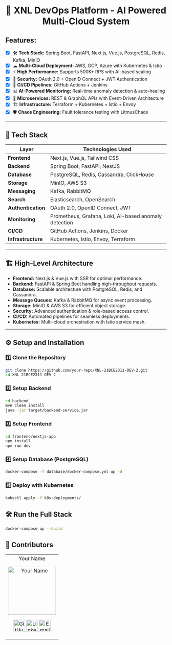 <h1 align="center"><b>🚀 XNL DevOps Platform - AI Powered Multi-Cloud System</b></h1>


## Features:

- [x] 🛠 **Tech Stack:** Spring Boot, FastAPI, Next.js, Vue.js, PostgreSQL, Redis, Kafka, MinIO
- [x] ☁ **Multi-Cloud Deployment:** AWS, GCP, Azure with Kubernetes & Istio
- [x] ⚡ **High Performance:** Supports 500K+ RPS with AI-based scaling
- [x] 🔐 **Security:** OAuth 2.0 + OpenID Connect + JWT Authentication
- [x] 🔄 **CI/CD Pipelines:** GitHub Actions + Jenkins
- [x] 📊 **AI-Powered Monitoring:** Real-time anomaly detection & auto-healing
- [x] 🚀 **Microservices:** REST & GraphQL APIs with Event-Driven Architecture
- [x] 🏗️ **Infrastructure:** Terraform + Kubernetes + Istio + Envoy
- [x] 🛡️ **Chaos Engineering:** Fault tolerance testing with LitmusChaos

---

## 📜 **Tech Stack**
| Layer        | Technologies Used |
|-------------|-----------------|
| **Frontend** | Next.js, Vue.js, Tailwind CSS |
| **Backend**  | Spring Boot, FastAPI, NestJS |
| **Database** | PostgreSQL, Redis, Cassandra, ClickHouse |
| **Storage**  | MinIO, AWS S3 |
| **Messaging** | Kafka, RabbitMQ |
| **Search**   | Elasticsearch, OpenSearch |
| **Authentication** | OAuth 2.0, OpenID Connect, JWT |
| **Monitoring** | Prometheus, Grafana, Loki, AI-based anomaly detection |
| **CI/CD**   | GitHub Actions, Jenkins, Docker |
| **Infrastructure** | Kubernetes, Istio, Envoy, Terraform |

---

## 🏗️ **High-Level Architecture**
- **Frontend:** Next.js & Vue.js with SSR for optimal performance.
- **Backend:** FastAPI & Spring Boot handling high-throughput requests.
- **Database:** Scalable architecture with PostgreSQL, Redis, and Cassandra.
- **Message Queues:** Kafka & RabbitMQ for async event processing.
- **Storage:** MinIO & AWS S3 for efficient object storage.
- **Security:** Advanced authentication & role-based access control.
- **CI/CD:** Automated pipelines for seamless deployments.
- **Kubernetes:** Multi-cloud orchestration with Istio service mesh.

---



## ⚙️ **Setup and Installation**

### 1️⃣ Clone the Repository
```sh
git clone https://github.com/your-repo/XNL-21BCE2311-DEV-2.git
cd XNL-21BCE2311-DEV-2
```
### 2️⃣ Setup Backend 
```sh
cd backend
mvn clean install
java -jar target/backend-service.jar
```
### 3️⃣ Setup Frontend 
```sh
cd frontend/nextjs-app
npm install
npm run dev
```
### 4️⃣ Setup Database (PostgreSQL)
```sh
docker-compose -f database/docker-compose.yml up -d
```
### 5️⃣ Deploy with Kubernetes
```sh
kubectl apply -f k8s-deployments/
```
## 🛠 Run the Full Stack
```sh
docker-compose up --build
```

## 📜 Contributors
<table> <tr align="center"> <td> Your Name <p align="center"> <img src="https://via.placeholder.com/150" width="150" height="150" alt="Your Name"> </p> <p align="center"> <a href="https://github.com/your-profile"> <img src="http://www.iconninja.com/files/241/825/211/round-collaboration-social-github-code-circle-network-icon.svg" width="36" height="36" alt="GitHub"/> </a> <a href="https://www.linkedin.com/in/your-profile/" target="_blank"> <img src="http://www.iconninja.com/files/863/607/751/network-linkedin-social-connection-circular-circle-media-icon.svg" width="36" height="36" alt="LinkedIn"/> </a> <a href="mailto:your-email@gmail.com" target="_blank"> <img src="https://www.iconninja.com/files/312/807/734/share-send-email-chat-circle-message-mail-icon.svg" width="36" height="36" alt="Email"/> </a> </p> </td> </tr> </table>

